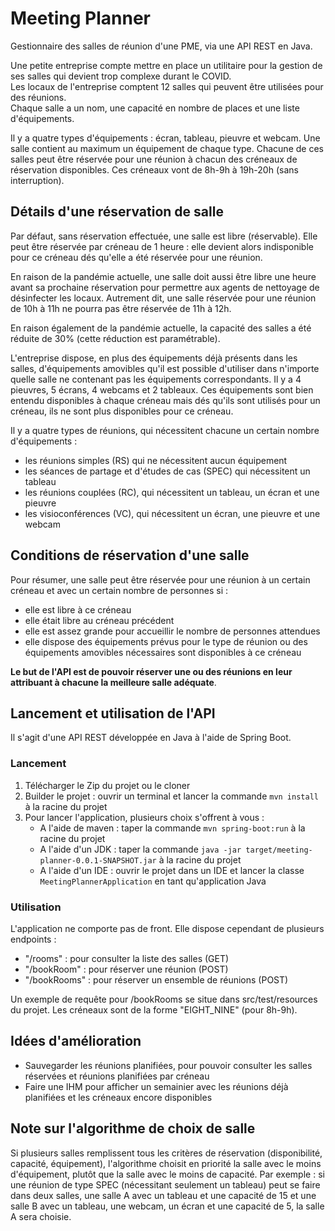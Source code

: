 # Meeting Planner
Gestionnaire des salles de réunion d'une PME, via une API REST en Java.

Une petite entreprise compte mettre en place un utilitaire pour la gestion de ses salles qui devient trop complexe durant le COVID.  
Les locaux de l'entreprise comptent 12 salles qui peuvent être utilisées pour des réunions.  
Chaque salle a un nom, une capacité en nombre de places et une liste d'équipements.  

Il y a quatre types d'équipements : écran, tableau, pieuvre et webcam. Une salle contient au maximum un équipement de chaque type.
Chacune de ces salles peut être réservée pour une réunion à chacun des créneaux de réservation disponibles. Ces créneaux vont de 8h-9h à 19h-20h (sans interruption).

## Détails d'une réservation de salle

Par défaut, sans réservation effectuée, une salle est libre (réservable).
Elle peut être réservée par créneau de 1 heure : elle devient alors indisponible pour ce créneau dés qu'elle a été réservée pour une réunion.

En raison de la pandémie actuelle, une salle doit aussi être libre une heure avant sa prochaine réservation pour permettre aux agents de nettoyage de désinfecter les locaux.
Autrement dit, une salle réservée pour une réunion de 10h à 11h ne pourra pas être réservée de 11h à 12h.

En raison également de la pandémie actuelle, la capacité des salles a été réduite de 30% (cette réduction est paramétrable). 

L'entreprise dispose, en plus des équipements déjà présents dans les salles, d'équipements amovibles qu'il est possible d'utiliser dans n'importe quelle salle ne contenant pas les 
équipements correspondants. Il y a 4 pieuvres, 5 écrans, 4 webcams et 2 tableaux. Ces équipements sont bien entendu disponibles à chaque créneau mais dés qu'ils sont utilisés pour 
un créneau, ils ne sont plus disponibles pour ce créneau.

Il y a quatre types de réunions, qui nécessitent chacune un certain nombre d'équipements : 
- les réunions simples (RS) qui ne nécessitent aucun équipement
- les séances de partage et d'études de cas (SPEC) qui nécessitent un tableau
- les réunions couplées (RC), qui nécessitent un tableau, un écran et une pieuvre
- les visioconférences (VC), qui nécessitent un écran, une pieuvre et une webcam

## Conditions de réservation d'une salle

Pour résumer, une salle peut être réservée pour une réunion à un certain créneau et avec un certain nombre de personnes si : 

- elle est libre à ce créneau
- elle était libre au créneau précédent
- elle est assez grande pour accueillir le nombre de personnes attendues
- elle dispose des équipements prévus pour le type de réunion ou des équipements amovibles nécessaires sont disponibles à ce créneau

**Le but de l'API est de pouvoir réserver une ou des réunions en leur attribuant à chacune la meilleure salle adéquate**.

## Lancement et utilisation de l'API

Il s'agit d'une API REST développée en Java à l'aide de Spring Boot.

### Lancement

1) Télécharger le Zip du projet ou le cloner
2) Builder le projet : ouvrir un terminal et lancer la commande `mvn install` à la racine du projet
3) Pour lancer l'application, plusieurs choix s'offrent à vous : 
    - A l'aide de maven : taper la commande `mvn spring-boot:run` à la racine du projet
    - A l'aide d'un JDK : taper la commande `java -jar target/meeting-planner-0.0.1-SNAPSHOT.jar` à la racine du projet
    - A l'aide d'un IDE : ouvrir le projet dans un IDE et lancer la classe `MeetingPlannerApplication` en tant qu'application Java

### Utilisation

L'application ne comporte pas de front. Elle dispose cependant de plusieurs endpoints : 

- "/rooms" : pour consulter la liste des salles (GET)
- "/bookRoom" : pour réserver une réunion (POST)
- "/bookRooms" : pour réserver un ensemble de réunions (POST)

Un exemple de requête pour /bookRooms se situe dans src/test/resources du projet. Les créneaux sont de la forme "EIGHT_NINE" (pour 8h-9h).

## Idées d'amélioration

- Sauvegarder les réunions planifiées, pour pouvoir consulter les salles réservées et réunions planifiées par créneau
- Faire une IHM pour afficher un semainier avec les réunions déjà planifiées et les créneaux encore disponibles

## Note sur l'algorithme de choix de salle

Si plusieurs salles remplissent tous les critères de réservation (disponibilité, capacité, équipement), l'algorithme choisit en priorité la salle avec le moins d'équipement, plutôt que la salle avec le moins de capacité.
Par exemple : si une réunion de type SPEC (nécessitant seulement un tableau) peut se faire dans deux salles, une salle A avec un tableau et une capacité de 15 et une salle B avec un tableau, une webcam, un écran et une capacité de 5, la salle A sera choisie.

